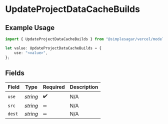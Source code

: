 # UpdateProjectDataCacheBuilds

## Example Usage

```typescript
import { UpdateProjectDataCacheBuilds } from "@simplesagar/vercel/models/updateprojectdatacacheop.js";

let value: UpdateProjectDataCacheBuilds = {
    use: "<value>",
};
```

## Fields

| Field              | Type               | Required           | Description        |
| ------------------ | ------------------ | ------------------ | ------------------ |
| `use`              | *string*           | :heavy_check_mark: | N/A                |
| `src`              | *string*           | :heavy_minus_sign: | N/A                |
| `dest`             | *string*           | :heavy_minus_sign: | N/A                |